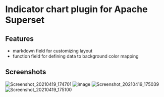 # Indicator chart plugin for Apache Superset

## Features
* markdown field for customizing layout
* function field for defining data to background color mapping

## Screenshots

![Screenshot_20210419_174701](https://user-images.githubusercontent.com/13034472/115274000-1fe0d180-a138-11eb-9b6d-da5d0f3744b2.png)
![image](https://user-images.githubusercontent.com/13034472/115274199-561e5100-a138-11eb-820a-eae1f937a8b4.png)
![Screenshot_20210419_175039](https://user-images.githubusercontent.com/13034472/115274064-2ec78400-a138-11eb-998d-53868e2d4165.png)
![Screenshot_20210419_175100](https://user-images.githubusercontent.com/13034472/115274086-34bd6500-a138-11eb-8b4d-c468f839bf7e.png)

